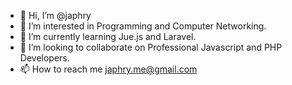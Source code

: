 - 👋 Hi, I’m @japhry
- 👀 I’m interested in Programming and Computer Networking.
- 🌱 I’m currently learning Jue.js and Laravel.
- 💞️ I’m looking to collaborate on Professional Javascript and PHP Developers.
- 📫 How to reach me japhry.me@gmail.com

<!---
japhary is a ✨ special ✨ repository because its `README.md` (this file) appears on your GitHub profile.
You can click the Preview link to take a look at your changes.
--->
